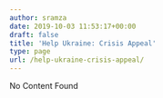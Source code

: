 ```yaml
---
author: sramza
date: 2019-10-03 11:53:17+00:00
draft: false
title: 'Help Ukraine: Crisis Appeal'
type: page
url: /help-ukraine-crisis-appeal/
---
```


No Content Found
